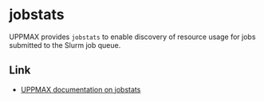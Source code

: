 # jobstats

UPPMAX provides `jobstats` to enable discovery of resource usage for jobs submitted to the Slurm job queue.

## Link

- [UPPMAX documentation on jobstats](https://www.uppmax.uu.se/support/user-guides/jobstats-user-guide/)


